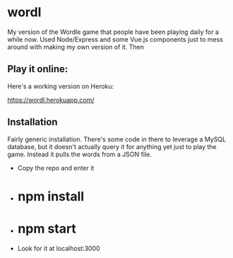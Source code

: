 # wordl

My version of the Wordle game that people have been playing daily for a while now. 
Used Node/Express and some Vue.js components just to mess around with making my own version of it.
Then 

## Play it online:

Here's a working version on Heroku:

https://wordl.herokuapp.com/

## Installation

Fairly generic installation. There's some code in there to leverage a MySQL database, but it doesn't actually query it for anything yet just to play the game. Instead it pulls the words from a JSON file.

 - Copy the repo and enter it
 - # npm install
 - # npm start
 - Look for it at localhost:3000
 

